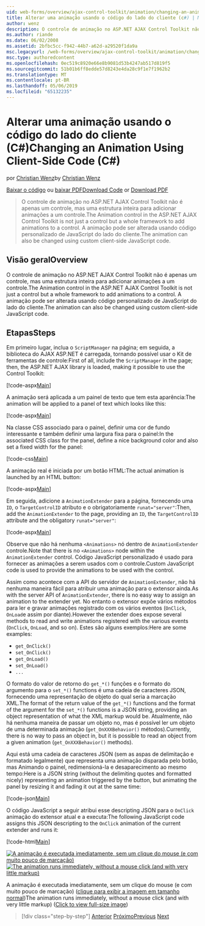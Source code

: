 ```yaml
---
uid: web-forms/overview/ajax-control-toolkit/animation/changing-an-animation-using-client-side-code-cs
title: Alterar uma animação usando o código do lado do cliente (c#) | Microsoft Docs
author: wenz
description: O controle de animação no ASP.NET AJAX Control Toolkit não é apenas um controle, mas uma estrutura inteira para adicionar animações a um controle. A animação também pode...
ms.author: riande
ms.date: 06/02/2008
ms.assetid: 2bfbc5cc-f942-44b7-a62d-a29520f1da9a
msc.legacyurl: /web-forms/overview/ajax-control-toolkit/animation/changing-an-animation-using-client-side-code-cs
msc.type: authoredcontent
ms.openlocfilehash: 0ec519c8920e66e8b9081d53b4247ab517d819f5
ms.sourcegitcommit: 51b01b6ff8edde57d8243e4da28c9f1e7f1962b2
ms.translationtype: MT
ms.contentlocale: pt-BR
ms.lasthandoff: 05/06/2019
ms.locfileid: "65132235"
---
```

# <a name="changing-an-animation-using-client-side-code-c"></a><span data-ttu-id="1b69d-104">Alterar uma animação usando o código do lado do cliente (C#)</span><span class="sxs-lookup"><span data-stu-id="1b69d-104">Changing an Animation Using Client-Side Code (C#)</span></span>

<span data-ttu-id="1b69d-105">por [Christian Wenz](https://github.com/wenz)</span><span class="sxs-lookup"><span data-stu-id="1b69d-105">by [Christian Wenz](https://github.com/wenz)</span></span>

<span data-ttu-id="1b69d-106">[Baixar o código](http://download.microsoft.com/download/f/9/a/f9a26acd-8df4-4484-8a18-199e4598f411/Animation11.cs.zip) ou [baixar PDF](http://download.microsoft.com/download/6/7/1/6718d452-ff89-4d3f-a90e-c74ec2d636a3/animation11CS.pdf)</span><span class="sxs-lookup"><span data-stu-id="1b69d-106">[Download Code](http://download.microsoft.com/download/f/9/a/f9a26acd-8df4-4484-8a18-199e4598f411/Animation11.cs.zip) or [Download PDF](http://download.microsoft.com/download/6/7/1/6718d452-ff89-4d3f-a90e-c74ec2d636a3/animation11CS.pdf)</span></span>

> <span data-ttu-id="1b69d-107">O controle de animação no ASP.NET AJAX Control Toolkit não é apenas um controle, mas uma estrutura inteira para adicionar animações a um controle.</span><span class="sxs-lookup"><span data-stu-id="1b69d-107">The Animation control in the ASP.NET AJAX Control Toolkit is not just a control but a whole framework to add animations to a control.</span></span> <span data-ttu-id="1b69d-108">A animação pode ser alterada usando código personalizado de JavaScript do lado do cliente.</span><span class="sxs-lookup"><span data-stu-id="1b69d-108">The animation can also be changed using custom client-side JavaScript code.</span></span>

## <a name="overview"></a><span data-ttu-id="1b69d-109">Visão geral</span><span class="sxs-lookup"><span data-stu-id="1b69d-109">Overview</span></span>

<span data-ttu-id="1b69d-110">O controle de animação no ASP.NET AJAX Control Toolkit não é apenas um controle, mas uma estrutura inteira para adicionar animações a um controle.</span><span class="sxs-lookup"><span data-stu-id="1b69d-110">The Animation control in the ASP.NET AJAX Control Toolkit is not just a control but a whole framework to add animations to a control.</span></span> <span data-ttu-id="1b69d-111">A animação pode ser alterada usando código personalizado de JavaScript do lado do cliente.</span><span class="sxs-lookup"><span data-stu-id="1b69d-111">The animation can also be changed using custom client-side JavaScript code.</span></span>

## <a name="steps"></a><span data-ttu-id="1b69d-112">Etapas</span><span class="sxs-lookup"><span data-stu-id="1b69d-112">Steps</span></span>

<span data-ttu-id="1b69d-113">Em primeiro lugar, inclua o `ScriptManager` na página; em seguida, a biblioteca do AJAX ASP.NET é carregada, tornando possível usar o Kit de ferramentas de controle:</span><span class="sxs-lookup"><span data-stu-id="1b69d-113">First of all, include the `ScriptManager` in the page; then, the ASP.NET AJAX library is loaded, making it possible to use the Control Toolkit:</span></span>

[!code-aspx[Main](changing-an-animation-using-client-side-code-cs/samples/sample1.aspx)]

<span data-ttu-id="1b69d-114">A animação será aplicada a um painel de texto que tem esta aparência:</span><span class="sxs-lookup"><span data-stu-id="1b69d-114">The animation will be applied to a panel of text which looks like this:</span></span>

[!code-aspx[Main](changing-an-animation-using-client-side-code-cs/samples/sample2.aspx)]

<span data-ttu-id="1b69d-115">Na classe CSS associado para o painel, definir uma cor de fundo interessante e também definir uma largura fixa para o painel:</span><span class="sxs-lookup"><span data-stu-id="1b69d-115">In the associated CSS class for the panel, define a nice background color and also set a fixed width for the panel:</span></span>

[!code-css[Main](changing-an-animation-using-client-side-code-cs/samples/sample3.css)]

<span data-ttu-id="1b69d-116">A animação real é iniciada por um botão HTML:</span><span class="sxs-lookup"><span data-stu-id="1b69d-116">The actual animation is launched by an HTML button:</span></span>

[!code-aspx[Main](changing-an-animation-using-client-side-code-cs/samples/sample4.aspx)]

<span data-ttu-id="1b69d-117">Em seguida, adicione a `AnimationExtender` para a página, fornecendo uma `ID`, o `TargetControlID` atributo e o obrigatoriamente `runat="server"`:</span><span class="sxs-lookup"><span data-stu-id="1b69d-117">Then, add the `AnimationExtender` to the page, providing an `ID`, the `TargetControlID` attribute and the obligatory `runat="server"`:</span></span>

[!code-aspx[Main](changing-an-animation-using-client-side-code-cs/samples/sample5.aspx)]

<span data-ttu-id="1b69d-118">Observe que não há nenhuma `<Animations>` nó dentro de `AnimationExtender` controle.</span><span class="sxs-lookup"><span data-stu-id="1b69d-118">Note that there is no `<Animations>` node within the `AnimationExtender` control.</span></span> <span data-ttu-id="1b69d-119">Código JavaScript personalizado é usado para fornecer as animações a serem usados com o controle.</span><span class="sxs-lookup"><span data-stu-id="1b69d-119">Custom JavaScript code is used to provide the animations to be used with the control.</span></span>

<span data-ttu-id="1b69d-120">Assim como acontece com a API do servidor de `AnimationExtender`, não há nenhuma maneira fácil para atribuir uma animação para o extensor ainda.</span><span class="sxs-lookup"><span data-stu-id="1b69d-120">As with the server API of `AnimationExtender`, there is no easy way to assign an animation to the extender yet.</span></span> <span data-ttu-id="1b69d-121">No entanto o extensor expõe vários métodos para ler e gravar animações registrado com os vários eventos (`OnClick`, `OnLoad`e assim por diante).</span><span class="sxs-lookup"><span data-stu-id="1b69d-121">However the extender does expose several methods to read and write animations registered with the various events (`OnClick`, `OnLoad`, and so on).</span></span> <span data-ttu-id="1b69d-122">Estes são alguns exemplos:</span><span class="sxs-lookup"><span data-stu-id="1b69d-122">Here are some examples:</span></span>

- `get_OnClick()`
- `set_OnClick()`
- `get_OnLoad()`
- `set_OnLoad()`
- `...`

<span data-ttu-id="1b69d-123">O formato do valor de retorno do `get_*()` funções e o formato do argumento para o `set_*()` functions é uma cadeia de caracteres JSON, fornecendo uma representação de objeto do qual seria a marcação XML.</span><span class="sxs-lookup"><span data-stu-id="1b69d-123">The format of the return value of the `get_*()` functions and the format of the argument for the `set_*()` functions is a JSON string, providing an object representation of what the XML markup would be.</span></span> <span data-ttu-id="1b69d-124">Atualmente, não há nenhuma maneira de passar um objeto no, mas é possível ler um objeto de uma determinada animação (`get_OnXXXBehavior()` métodos).</span><span class="sxs-lookup"><span data-stu-id="1b69d-124">Currently, there is no way to pass an object in, but it is possible to read an object from a given animation (`get_OnXXXBehavior()` methods).</span></span>

<span data-ttu-id="1b69d-125">Aqui está uma cadeia de caracteres JSON (sem as aspas de delimitação e formatado legalmente) que representa uma animação disparada pelo botão, mas Animando o painel, redimensioná-la e desaparecimento ao mesmo tempo:</span><span class="sxs-lookup"><span data-stu-id="1b69d-125">Here is a JSON string (without the delimiting quotes and formatted nicely) representing an animation triggered by the button, but animating the panel by resizing it and fading it out at the same time:</span></span>

[!code-json[Main](changing-an-animation-using-client-side-code-cs/samples/sample6.json)]

<span data-ttu-id="1b69d-126">O código JavaScript a seguir atribui esse descripting JSON para o `OnClick` animação do extensor atual e a executa:</span><span class="sxs-lookup"><span data-stu-id="1b69d-126">The following JavaScript code assigns this JSON descripting to the `OnClick` animation of the current extender and runs it:</span></span>

[!code-html[Main](changing-an-animation-using-client-side-code-cs/samples/sample7.html)]

<span data-ttu-id="1b69d-127">[![A animação é executada imediatamente, sem um clique do mouse (e com muito pouco de marcação)](changing-an-animation-using-client-side-code-cs/_static/image2.png)](changing-an-animation-using-client-side-code-cs/_static/image1.png)</span><span class="sxs-lookup"><span data-stu-id="1b69d-127">[![The animation runs immediately, without a mouse click (and with very little markup)](changing-an-animation-using-client-side-code-cs/_static/image2.png)](changing-an-animation-using-client-side-code-cs/_static/image1.png)</span></span>

<span data-ttu-id="1b69d-128">A animação é executada imediatamente, sem um clique do mouse (e com muito pouco de marcação) ([clique para exibir a imagem em tamanho normal](changing-an-animation-using-client-side-code-cs/_static/image3.png))</span><span class="sxs-lookup"><span data-stu-id="1b69d-128">The animation runs immediately, without a mouse click (and with very little markup) ([Click to view full-size image](changing-an-animation-using-client-side-code-cs/_static/image3.png))</span></span>

> [!div class="step-by-step"]
> <span data-ttu-id="1b69d-129">[Anterior](executing-animations-using-client-side-code-cs.md)
> [Próximo](animating-an-updatepanel-control-cs.md)</span><span class="sxs-lookup"><span data-stu-id="1b69d-129">[Previous](executing-animations-using-client-side-code-cs.md)
[Next](animating-an-updatepanel-control-cs.md)</span></span>
